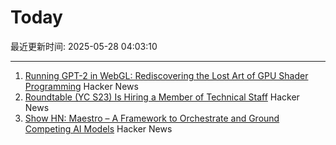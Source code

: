 # Today

最近更新时间: 2025-05-28 04:03:10

--- 
1. [Running GPT-2 in WebGL: Rediscovering the Lost Art of GPU Shader Programming](https://nathan.rs/posts/gpu-shader-programming/) Hacker News
2. [Roundtable (YC S23) Is Hiring a Member of Technical Staff](https://www.ycombinator.com/companies/roundtable/jobs/ZTZHEbb-member-of-technical-staff) Hacker News
3. [Show HN: Maestro – A Framework to Orchestrate and Ground Competing AI Models](https://news.ycombinator.com/item?id=44109664) Hacker News
